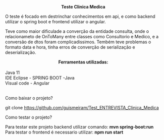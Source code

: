 <center><b>Teste Clinica Medica</b><br></center>

O teste é focado em destrinchar conhecimentos em api, e como backend utilizar o spring boot e frontend utilizar o angular.<br> 

Teve como maior dificulade a converção da entidade consulta, onde o relacionameto de OnToMany entre classes como Consultorio e Medico, 
e a conversão de dtos foram complicadissimos. Tembém teve problemas o formato data e hora, tinha erros de converção de serialização e deserialização.<br> 

<center><b>Ferramentas utilizadas:</b></center><br> 
Java 11<br> 
IDE Eclipse - SPRING BOOT -Java<br> 
Visual code - Angular<br><br>


Como baixar o projeto?<br> 

git clone https://github.com/guismeiram/Test_ENTREVISTA_Clinica_Medica

Como testar o projeto?<br>

Para testar este projeto backend utilizar comando: <b>mvn spring-boot:run</b><br>
Para testar o frontend é necessario utilizar: <b>npm run start</b>


